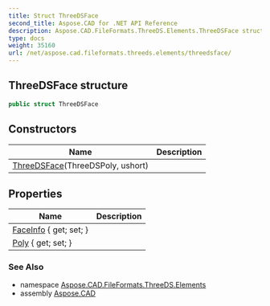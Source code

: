 ```yaml
---
title: Struct ThreeDSFace
second_title: Aspose.CAD for .NET API Reference
description: Aspose.CAD.FileFormats.ThreeDS.Elements.ThreeDSFace struct. 
type: docs
weight: 35160
url: /net/aspose.cad.fileformats.threeds.elements/threedsface/
---
```

## ThreeDSFace structure

```csharp
public struct ThreeDSFace
```

## Constructors

| Name | Description |
| --- | --- |
| [ThreeDSFace](threedsface/)(ThreeDSPoly, ushort) |  |

## Properties

| Name | Description |
| --- | --- |
| [FaceInfo](../../aspose.cad.fileformats.threeds.elements/threedsface/faceinfo/) { get; set; } |  |
| [Poly](../../aspose.cad.fileformats.threeds.elements/threedsface/poly/) { get; set; } |  |

### See Also

* namespace [Aspose.CAD.FileFormats.ThreeDS.Elements](../../aspose.cad.fileformats.threeds.elements/)
* assembly [Aspose.CAD](../../)


